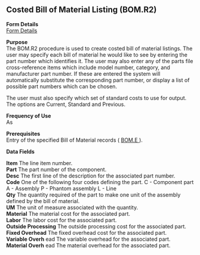 ##  Costed Bill of Material Listing (BOM.R2)

<PageHeader />

**Form Details**  
[ Form Details ](BOM-R2-1/README.md)   

**Purpose**  
The BOM.R2 procedure is used to create costed bill of material listings. The
user may specify each bill of material he would like to see by entering the
part number which identifies it. The user may also enter any of the parts file
cross-reference items which include model number, category, and manufacturer
part number. If these are entered the system will automatically substitute the
corresponding part number, or display a list of possible part numbers which
can be chosen.  
  
The user must also specify which set of standard costs to use for output. The
options are Current, Standard and Previous.

**Frequency of Use**  
As

**Prerequisites**  
Entry of the specified Bill of Material records ( [ BOM.E ](../../../../rover/AP-OVERVIEW/AP-ENTRY/AP-E/AP-E-2/INV-CONTROL/INV-CONTROL-1/COST-P2/COST-P1/COST-E/BOM-E) ). 

**Data Fields**

**Item** The line item number.  
**Part** The part number of the component.  
**Desc** The first line of the description for the associated part number.  
**Code** One of the following four codes defining the part. C - Component part
A - Assembly P - Phantom assembly L - Line  
**Qty** The quantity required of the part to make one unit of the assembly
defined by the bill of material.  
**UM** The unit of measure associated with the quantity.  
**Material** The material cost for the associated part.  
**Labor** The labor cost for the associated part.  
**Outside Processing** The outside processing cost for the associated part.  
**Fixed Overhead** The fixed overhead cost for the associated part.  
**Variable Overh** ead The variable overhead for the associated part.  
**Material Overh** ead The material overhead for the associated part.  
  
<badge text= "Version 8.10.57" vertical="middle" />

<PageFooter />
